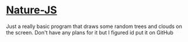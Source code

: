 # [Nature-JS](https://trevin-small.github.io/Nature-JS/)

Just a really basic program that draws some random trees and clouds on the screen. Don't have any plans for it but I figured id put it on GitHub
